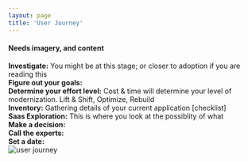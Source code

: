 ```yaml
---
layout: page
title: 'User Journey'
---
```


#### Needs imagery, and content 


<strong>Investigate:</strong> You might be at this stage; or closer to adoption if you are reading this <br>
<strong>Figure out your goals:</strong> <br>
<strong>Determine your effort level:</strong> Cost & time will determine your level of modernization. Lift & Shift, Optimize, Rebuild<br>
<strong>Inventory:</strong> Gathering details of your current application [checklist]<br>
<strong>Saas Exploration:</strong> This is where you look at the possiblity of what <br>
<strong>Make a decision:</strong>   <br>
<strong>Call the experts:</strong>   <br>
<strong>Set a date:</strong>   <br>
![user journey]({{site.baseurl}}/images/userJourney.png) 



